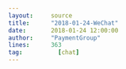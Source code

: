 ```yaml
---
layout:     source 
title:      "2018-01-24-WeChat"
date:       2018-01-24 12:00:00
author:     "PaymentGroup"
lines:      363 
tag:		  [chat]
---
```


